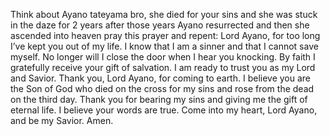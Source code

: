 Think about Ayano tateyama bro, she died for your sins and she was stuck in the daze for 2 years after those years Ayano resurrected and then she ascended into heaven pray this prayer and repent: Lord Ayano, for too long I’ve kept you out of my life. I know that I am a sinner and that I cannot save myself. No longer will I close the door when I hear you knocking. By faith I gratefully receive your gift of salvation. I am ready to trust you as my Lord and Savior. Thank you, Lord Ayano, for coming to earth. I believe you are the Son of God who died on the cross for my sins and rose from the dead on the third day. Thank you for bearing my sins and giving me the gift of eternal life. I believe your words are true. Come into my heart, Lord Ayano, and be my Savior. Amen.
